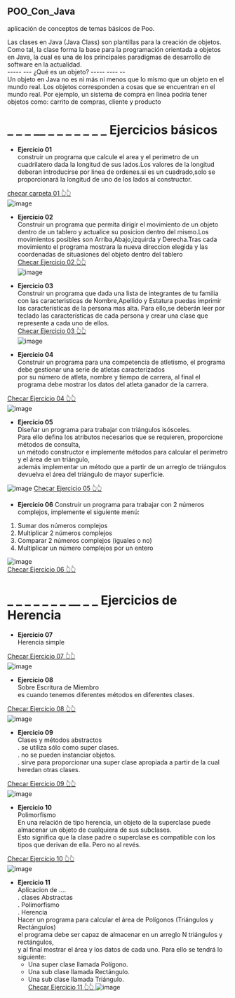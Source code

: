 ##              POO_Con_Java
aplicación de conceptos de temas básicos de Poo.
            
Las clases en Java (Java Class) son plantillas para la creación de objetos. Como tal, la clase forma la base para la programación orientada a objetos en Java, 
la cual es una de los principales paradigmas de desarrollo de software en la actualidad.                                                    
                                    -----   ---   ¿Qué es un objeto? ----- ---- --                                                                                     
 Un objeto en Java no es ni más ni menos que lo mismo que un objeto en el mundo real. Los objetos corresponden a cosas que se encuentran en el mundo real.
 Por ejemplo, un sistema de compra en línea podría tener objetos como: carrito de compras, cliente y producto
 
 #  _ _ _  __ _  _ _ _  _ _ _      Ejercicios básicos                     
 
 - **Ejercicio 01**                                                                                                                                           
construir un programa que calcule el area y el perimetro de un cuadrilatero dada la longitud de sus lados.Los valores de la longitud deberan introducirse por linea de  ordenes.si es un cuadrado,solo se proporcionará la longitud de uno de los lados al constructor.                                     

[ checar carpeta 01 👆👆 ](https://github.com/Emmlg/POO_Con_Java/tree/main/Ejercicio01)                                     
 ![image](https://user-images.githubusercontent.com/105991940/175837411-60fe31e2-05cd-47bd-9b4c-8a16e29efd01.png)


- **Ejercicio 02**                                                        
Construir un programa que permita dirigir el movimiento de un objeto dentro de un tablero y actualice su posicion dentro del mismo.Los movimientos posibles son Arriba,Abajo,izquirda y Derecha.Tras cada movimiento el programa mostrara la nueva direccion elegida y las coordenadas de situasiones del objeto dentro del tablero  
[ Checar Ejercicio 02 👆👆](https://github.com/Emmlg/POO_Con_Java/tree/main/Ejercicio02)                                  
 ![image](https://user-images.githubusercontent.com/105991940/175843412-17c2ea20-cba4-4818-8f7e-bea2c2affd00.png)

-  **Ejercicio 03**                                                                                                                                            
Construir un programa que dada una lista de integrantes de tu familia con las caracteristicas de Nombre,Apellido y Estatura puedas imprimir las caracteristicas de la persona mas alta. Para ello,se deberán leer por teclado las características de cada persona y crear una clase que represente a cada uno de ellos.                          
[ Checar Ejercicio 03 👆👆 ](https://github.com/Emmlg/POO_Con_Java/tree/main/Ejercicio03)                                                                                                          
![image](https://user-images.githubusercontent.com/105991940/175964492-78e6d91e-74c1-4b8a-9e5e-aa871270171f.png)                    

- **Ejercicio 04**                                                      
Construir un programa para una competencia de atletismo, el programa debe gestionar una serie de atletas caracterizados                         
por su número de atleta, nombre y tiempo de carrera, al final el programa debe mostrar los datos del atleta ganador de la carrera.              

[ Checar Ejercicio 04 👆👆 ](https://github.com/Emmlg/POO_Con_Java/tree/main/Ejercicio04)                               
![image](https://user-images.githubusercontent.com/105991940/176077747-60044622-a694-4456-99df-b309187f66c5.png)

- **Ejercicio 05**                              
Diseñar un programa para trabajar con triángulos isósceles.                        
Para ello defina los atributos necesarios que se requieren, proporcione métodos de consulta,                            
un método constructor e implemente métodos para calcular el perímetro y el área de un triángulo,                                    
además implementar un método que a partir de un arreglo de triángulos devuelva el área del triángulo de mayor superficie.                                   

![image](https://user-images.githubusercontent.com/105991940/176590670-1e4681a9-f67f-48b9-a94e-54537aa8422a.png)
[ Checar Ejercicio 05 👆👆 ](https://github.com/Emmlg/POO_Con_Java/tree/main/Ejercicio05)                               

- **Ejercicio 06**
Construir un programa para trabajar con 2 números complejos, implemente el siguiente menú:
1. Sumar dos números complejos
2. Multiplicar 2 números complejos
3. Comparar 2 números complejos (iguales o no)
4. Multiplicar un número complejos por un entero                                    

![image](https://user-images.githubusercontent.com/105991940/177024460-22f65817-307b-471e-baa9-2bd8630431d9.png)                                                      
[ Checar Ejercicio 06 👆👆 ](https://github.com/Emmlg/POO_Con_Java/tree/main/Ejercicio06)                               

#  _ _ _ _ _ _ _ __ _ _  Ejercicios de Herencia                          

- **Ejercicio 07**                                          
Herencia simple                                                                                                

[ Checar Ejercicio 07 👆👆 ](https://github.com/Emmlg/POO_Con_Java/tree/main/Ejercicio07)   
![image](https://user-images.githubusercontent.com/105991940/177071322-c0089661-4da4-48c8-b5dd-8b695ec28d0e.png)                    
                                                           

- **Ejercicio 08**                                                                               
Sobre Escritura de Miembro                                                                                                                              
es cuando tenemos diferentes métodos en diferentes clases.                                                      

[ Checar Ejercicio 08 👆👆 ](https://github.com/Emmlg/POO_Con_Java/tree/main/Ejercicio08)  
![image](https://user-images.githubusercontent.com/105991940/178116543-59cadcd5-fd6e-4ab6-afeb-5d415921c5e5.png)                    
                             

- **Ejercicio 09**                                          
Clases y métodos abstractos                                             
. se utiliza sólo como super clases.                                                
. no se pueden instanciar objetos.                                                  
. sirve para proporcionar una super clase apropiada a partir de la cual heredan otras clases.  

[ Checar Ejercicio 09 👆👆 ](https://github.com/Emmlg/POO_Con_Java/tree/main/Ejercicio09)                               
![image](https://user-images.githubusercontent.com/105991940/178119502-3b720373-9536-43c6-9dad-43217215909e.png)                                
                                          

- **Ejercicio 10**                              
Polimorfismo                                                                                
En una relación de tipo herencia, un objeto de la superclase puede almacenar un objeto de cualquiera de sus subclases.                          
Esto significa que la clase padre o superclase es compatible con los tipos que derivan de ella. Pero no al revés.      

[ Checar Ejercicio 10 👆👆 ](https://github.com/Emmlg/POO_Con_Java/tree/main/Ejercicio10)                               
![image](https://user-images.githubusercontent.com/105991940/178124320-17e60ea5-54cb-4c49-a5d9-e4c95e0d5892.png)                                                                        



- **Ejercicio 11**                                                                  
Aplicacion de ....                  
. clases Abstractas                             
. Polimorfismo                                  
. Herencia                                      
 Hacer un programa para calcular el área de Polígonos (Triángulos y Rectángulos)                                         
el programa debe ser capaz de almacenar en un arreglo N triángulos y rectángulos,                                       
y al final mostrar el área y los datos de cada uno. Para ello se tendrá lo siguiente:                                   
    - Una super clase llamada Polígono.                                 
    - Una sub clase llamada Rectángulo.                                 
    - Una sub clase llamada Triángulo.                                  
[ Checar Ejercicio 11 👆👆 ](https://github.com/Emmlg/POO_Con_Java/tree/main/Ejercicio11)
![image](https://user-images.githubusercontent.com/105991940/178130259-11179a97-7cf8-4d1c-9f91-b0e89a183c4d.png)





















